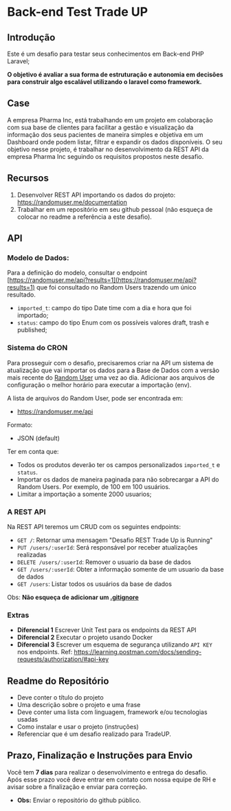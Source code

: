# Back-end Test Trade UP

## Introdução

Este é um desafio para testar seus conhecimentos em Back-end PHP Laravel;

**O objetivo é avaliar a sua forma de estruturação e autonomia em decisões para construir algo escalável utilizando o laravel como framework.**

## Case

A empresa Pharma Inc, está trabalhando em um projeto em colaboração com sua base de clientes para facilitar a gestão e visualização da informação dos seus pacientes de maneira simples e objetiva em um Dashboard onde podem listar, filtrar e expandir os dados disponíveis.
O seu objetivo nesse projeto, é trabalhar no desenvolvimento da REST API da empresa Pharma Inc seguindo os requisitos propostos neste desafio.

## Recursos

1. Desenvolver REST API importando os dados do projeto: https://randomuser.me/documentation
2. Trabalhar em um repositório em seu github pessoal (não esqueça de colocar no readme a referência a este desafio).


## API

### Modelo de Dados:

Para a definição do modelo, consultar o endpoint [https://randomuser.me/api?results=1](https://randomuser.me/api?results=1) que foi consultado no Random Users trazendo um único resultado.

- `imported_t`: campo do tipo Date time com a dia e hora que foi importado;
- `status`: campo do tipo Enum com os possíveis valores draft, trash e published;

### Sistema do CRON

Para prosseguir com o desafio, precisaremos criar na API um sistema de atualização que vai importar os dados para a Base de Dados com a versão mais recente do [Random User](https://randomuser.me/documentation#format) uma vez ao dia. Adicionar aos arquivos de configuração o melhor horário para executar a importação (env).

A lista de arquivos do Random User, pode ser encontrada em:

- https://randomuser.me/api

Formato:
- JSON (default)

Ter em conta que:

- Todos os produtos deverão ter os campos personalizados `imported_t` e `status`.
- Importar os dados de maneira paginada para não sobrecargar a API do Random Users. Por exemplo, de 100 em 100 usuários.
- Limitar a importação a somente 2000 usuarios;


### A REST API


Na REST API teremos um CRUD com os seguintes endpoints:

- `GET /`: Retornar uma mensagem "Desafio REST Trade Up is Running"
- `PUT /users/:userId`: Será responsável por receber atualizações realizadas
- `DELETE /users/:userId`: Remover o usuario da base de dados
- `GET /users/:userId`: Obter a informação somente de um usuario da base de dados
- `GET /users`: Listar todos os usuários da base de dados

Obs: **Não esqueça de adicionar um [.gitignore](https://www.toptal.com/developers/gitignore)**

### Extras

- **Diferencial 1** Escrever Unit Test para os endpoints da REST API
- **Diferencial 2** Executar o projeto usando Docker
- **Diferencial 3** Escrever um esquema de segurança utilizando `API KEY` nos endpoints. Ref: https://learning.postman.com/docs/sending-requests/authorization/#api-key

## Readme do Repositório

- Deve conter o título do projeto
- Uma descrição sobre o projeto e uma frase
- Deve conter uma lista com linguagem, framework e/ou tecnologias usadas
- Como instalar e usar o projeto (instruções)
- Referenciar que é um desafio realizado para TradeUP.

## Prazo, Finalização e Instruções para Envio

Você tem **7 dias** para realizar o desenvolvimento e entrega do desafio.
Após esse prazo você deve entrar em contato com nossa equipe de RH e avisar sobre a finalização e enviar para correção.

- **Obs:** Enviar o repositório do github público.
